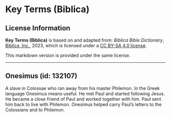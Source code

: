 # Key Terms (Biblica)

## License Information

**Key Terms (Biblica)** is based on and adapted from: _Biblica Bible Dictionary_, [Biblica, Inc.](https://www.biblica.com/), 2023, which is licensed under a [CC BY-SA 4.0 license](https://creativecommons.org/licenses/by-sa/4.0/legalcode.en).

This markdown version is provided under the same license.



--------------------------------

## Onesimus (id: 132107)

A slave in Colossae who ran away from his master Philemon. In the Greek language Onesimus means useful. He met Paul and started following Jesus. He became a close friend of Paul and worked together with him. Paul sent him back to live with Philemon. Onesimus helped carry Paul’s letters to the Colossians and to Philemon.


